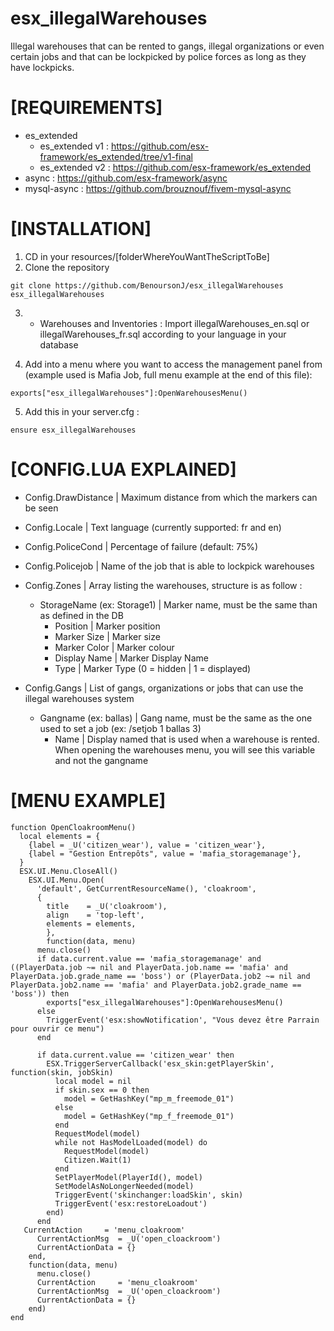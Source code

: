 # esx_illegalWarehouses

Illegal warehouses that can be rented to gangs, illegal organizations or even certain jobs and that can be lockpicked by police forces as long as they have lockpicks.

# [REQUIREMENTS]


* es_extended
  * es_extended v1 : https://github.com/esx-framework/es_extended/tree/v1-final
  * es_extended v2 : https://github.com/esx-framework/es_extended
* async          : https://github.com/esx-framework/async
* mysql-async    : https://github.com/brouznouf/fivem-mysql-async

# [INSTALLATION]

1) CD in your resources/[folderWhereYouWantTheScriptToBe]
2) Clone the repository
```
git clone https://github.com/BenoursonJ/esx_illegalWarehouses esx_illegalWarehouses
```
3) * Warehouses and Inventories : Import illegalWarehouses_en.sql or illegalWarehouses_fr.sql according to your language in your database

4) Add into a menu where you want to access the management panel from (example used is Mafia Job, full menu example at the end of this file):
```
exports["esx_illegalWarehouses"]:OpenWarehousesMenu()
```

5) Add this in your server.cfg :

```
ensure esx_illegalWarehouses
```

# [CONFIG.LUA EXPLAINED]
* Config.DrawDistance | Maximum distance from which the markers can be seen
* Config.Locale | Text language (currently supported: fr and en)
* Config.PoliceCond | Percentage of failure (default: 75%)
* Config.Policejob	| Name of the job that is able to lockpick warehouses

* Config.Zones | Array listing the warehouses, structure is as follow :
  * StorageName (ex: Storage1) | Marker name, must be the same than as defined in the DB
    * Position | Marker position
    * Marker Size | Marker size
    * Marker Color | Marker colour
    * Display Name | Marker Display Name
    * Type | Marker Type (0 = hidden | 1 = displayed)

* Config.Gangs | List of gangs, organizations or jobs that can use the illegal warehouses system
  * Gangname (ex: ballas) | Gang name, must be the same as the one used to set a job (ex: /setjob 1 ballas 3)
    * Name | Display named that is used when a warehouse is rented. When opening the warehouses menu, you will see this variable and not the gangname


# [MENU EXAMPLE]
```
function OpenCloakroomMenu()
  local elements = {
    {label = _U('citizen_wear'), value = 'citizen_wear'},
    {label = "Gestion Entrepôts", value = 'mafia_storagemanage'},
  }
  ESX.UI.Menu.CloseAll()
    ESX.UI.Menu.Open(
      'default', GetCurrentResourceName(), 'cloakroom',
      {
        title    = _U('cloakroom'),
        align    = 'top-left',
        elements = elements,
        },
        function(data, menu)
      menu.close()
      if data.current.value == 'mafia_storagemanage' and ((PlayerData.job ~= nil and PlayerData.job.name == 'mafia' and PlayerData.job.grade_name == 'boss') or (PlayerData.job2 ~= nil and PlayerData.job2.name == 'mafia' and PlayerData.job2.grade_name == 'boss')) then
        exports["esx_illegalWarehouses"]:OpenWarehousesMenu()
      else
        TriggerEvent('esx:showNotification', "Vous devez être Parrain pour ouvrir ce menu")
      end

      if data.current.value == 'citizen_wear' then
        ESX.TriggerServerCallback('esx_skin:getPlayerSkin', function(skin, jobSkin)
          local model = nil
          if skin.sex == 0 then
            model = GetHashKey("mp_m_freemode_01")
          else
            model = GetHashKey("mp_f_freemode_01")
          end
          RequestModel(model)
          while not HasModelLoaded(model) do
            RequestModel(model)
            Citizen.Wait(1)
          end
          SetPlayerModel(PlayerId(), model)
          SetModelAsNoLongerNeeded(model)
          TriggerEvent('skinchanger:loadSkin', skin)
          TriggerEvent('esx:restoreLoadout')
        end)
      end
   CurrentAction     = 'menu_cloakroom'
      CurrentActionMsg  = _U('open_cloackroom')
      CurrentActionData = {}
    end,
    function(data, menu)
      menu.close()
      CurrentAction     = 'menu_cloakroom'
      CurrentActionMsg  = _U('open_cloackroom')
      CurrentActionData = {}
    end)
end
```
